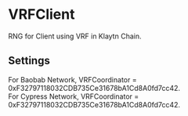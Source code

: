 # VRFClient
RNG for Client using VRF in Klaytn Chain.

## Settings
For Baobab Network, VRFCoordinator = 0xF32797118032CDB735Ce31678bA1Cd8A0fd7cc42.   
For Cypress Network, VRFCoordinator = 0xF32797118032CDB735Ce31678bA1Cd8A0fd7cc42.
